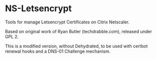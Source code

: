 # NS-Letsencrypt

Tools for manage Letsencrypt Certificates on Citrix Netscaler.

Based on original work of Ryan Butler (techdrabble.com), released under GPL 2.

This is a modified version, without Dehydrated, to be used with certbot renewal hooks and a DNS-01 Challenge mechanism.  

